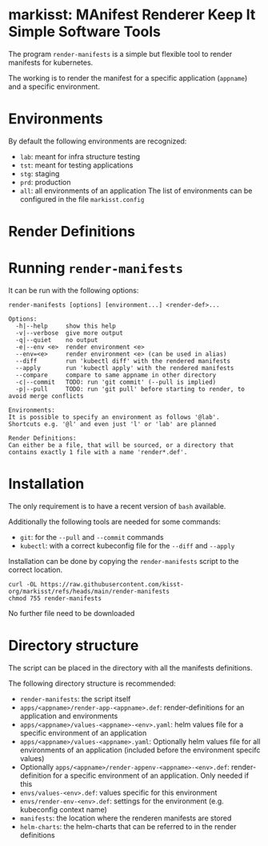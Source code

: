 # markisst: MAnifest Renderer Keep It Simple Software Tools

The program `render-manifests` is a simple but flexible tool to render manifests for kubernetes.

The working is to render the manifest for a specific application (`appname`) and a specific environment.

# Environments
By default the following environments are recognized:
- `lab`: meant for infra structure testing
- `tst`: meant for testing applications
- `stg`: staging
- `prd`: production
- `all`: all environments of an application
The list of environments can be configured in the file `markisst.config`

# Render Definitions


# Running `render-manifests`
It can be run with the following options:

```
render-manifests [options] [environment...] <render-def>...

Options:
  -h|--help     show this help
  -v|--verbose  give more output
  -q|--quiet    no output
  -e|--env <e>  render environment <e>
  --env=<e>     render environment <e> (can be used in alias)
  --diff        run 'kubectl diff' with the rendered manifests
  --apply       run 'kubectl apply' with the rendered manifests
  --compare     compare to same appname in other directory
  -c|--commit   TODO: run 'git commit' (--pull is implied)
  -p|--pull     TODO: run 'git pull' before starting to render, to avoid merge conflicts

Environments:
It is possible to specify an environment as follows '@lab'.
Shortcuts e.g. '@l' and even just 'l' or 'lab' are planned

Render Definitions:
Can either be a file, that will be sourced, or a directory that contains exactly 1 file with a name 'render*.def'.
```

# Installation
The only requirement is to have a recent version of `bash` available.

Additionally the following tools are needed for some commands:
- `git`: for the `--pull` and `--commit` commands
- `kubectl`: with a correct kubeconfig file for the `--diff` and `--apply`

Installation can be done by copying the `render-manifests` script to the correct location.
```
curl -OL https://raw.githubusercontent.com/kisst-org/markisst/refs/heads/main/render-manifests
chmod 755 render-manifests
```
No further file need to be downloaded

# Directory structure
The script can be placed in the directory with all the manifests definitions.

The following directory structure is recommended:
- `render-manifests`: the script itself
- `apps/<appname>/render-app-<appname>.def`: render-definitions for an application and environments
- `apps/<appname>/values-<appname>-<env>.yaml`: helm values file for a specific environment of an application
- `apps/<appname>/values-<appname>.yaml`: Optionally helm values file for all environments of an application (included before the environment specifc values)
- Optionally `apps/<appname>/render-appenv-<appname>-<env>.def`: render-definition for a specific environment of an application. Only needed if this
- `envs/values-<env>.def`: values specific for this environment
- `envs/render-env-<env>.def`: settings for the environment (e.g. kubeconfig context name)
- `manifests`: the location where the renderen manifests are stored
- `helm-charts`: the helm-charts that can be referred to in the render definitions
